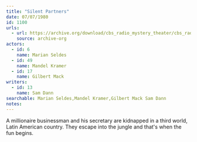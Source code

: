 ```yaml
---
title: "Silent Partners"
date: 07/07/1980
id: 1100
urls: 
  - url: https://archive.org/download/cbs_radio_mystery_theater/cbs_radio_mystery_theater-1051-1100.zip/cbs_radio_mystery_theater-1051-1100%2Fcbsrmt_1100_silent_partners.mp3
    source: archive-org
actors:  
  - id: 6
    name: Marian Seldes  
  - id: 49
    name: Mandel Kramer  
  - id: 17
    name: Gilbert Mack
writers:  
  - id: 13
    name: Sam Dann
searchable: Marian Seldes,Mandel Kramer,Gilbert Mack Sam Dann
notes:  
---
```

A millionaire businessman and his secretary are kidnapped in a third world, Latin American country. They escape into the jungle and that's when the fun begins.
